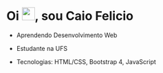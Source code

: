 <h1 align="left">Oi <img src="https://raw.githubusercontent.com/kaueMarques/kaueMarques/master/hi.gif" height="30px">, sou Caio Felicio</h1>

- Aprendendo Desenvolvimento Web

- Estudante na UFS

- Tecnologias: HTML/CSS, Bootstrap 4, JavaScript
